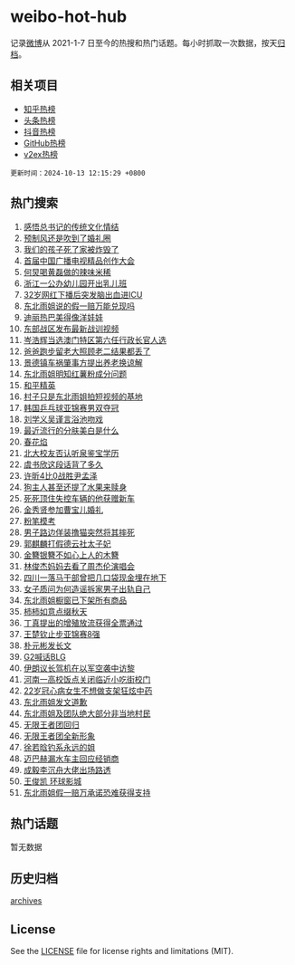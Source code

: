 # weibo-hot-hub

记录[微博](https://www.weibo.com)从 2021-1-7 日至今的热搜和热门话题。每小时抓取一次数据，按天[归档](archives)。

## 相关项目

- [知乎热榜](https://github.com/lonnyzhang423/zhihu-hot-hub)
- [头条热榜](https://github.com/lonnyzhang423/toutiao-hot-hub)
- [抖音热榜](https://github.com/lonnyzhang423/douyin-hot-hub)
- [GitHub热榜](https://github.com/lonnyzhang423/github-hot-hub)
- [v2ex热榜](https://github.com/lonnyzhang423/v2ex-hot-hub)


`更新时间：2024-10-13 12:15:29 +0800`

## 热门搜索

1. [感悟总书记的传统文化情结](https://m.weibo.cn/search?containerid=100103type%3D1%26t%3D10%26q%3D%23%E6%84%9F%E6%82%9F%E6%80%BB%E4%B9%A6%E8%AE%B0%E7%9A%84%E4%BC%A0%E7%BB%9F%E6%96%87%E5%8C%96%E6%83%85%E7%BB%93%23&stream_entry_id=51&isnewpage=1&extparam=seat%3D1%26filter_type%3Drealtimehot%26stream_entry_id%3D51%26c_type%3D51%26q%3D%2523%25E6%2584%259F%25E6%2582%259F%25E6%2580%25BB%25E4%25B9%25A6%25E8%25AE%25B0%25E7%259A%2584%25E4%25BC%25A0%25E7%25BB%259F%25E6%2596%2587%25E5%258C%2596%25E6%2583%2585%25E7%25BB%2593%2523%26dgr%3D0%26pos%3D0%26cate%3D10103%26display_time%3D1728792928%26pre_seqid%3D17287929282270259982858)
1. [预制风还是吹到了婚礼圈](https://m.weibo.cn/search?containerid=100103type%3D1%26t%3D10%26q%3D%23%E9%A2%84%E5%88%B6%E9%A3%8E%E8%BF%98%E6%98%AF%E5%90%B9%E5%88%B0%E4%BA%86%E5%A9%9A%E7%A4%BC%E5%9C%88%23&stream_entry_id=31&isnewpage=1&extparam=seat%3D1%26flag%3D1%26band_rank%3D1%26c_type%3D31%26q%3D%2523%25E9%25A2%2584%25E5%2588%25B6%25E9%25A3%258E%25E8%25BF%2598%25E6%2598%25AF%25E5%2590%25B9%25E5%2588%25B0%25E4%25BA%2586%25E5%25A9%259A%25E7%25A4%25BC%25E5%259C%2588%2523%26dgr%3D0%26cate%3D5001%26realpos%3D1%26stream_entry_id%3D31%26filter_type%3Drealtimehot%26pos%3D0%26lcate%3D5001%26display_time%3D1728792928%26pre_seqid%3D17287929282270259982858)
1. [我们的孩子死了家被炸毁了](https://m.weibo.cn/search?containerid=100103type%3D1%26t%3D10%26q%3D%23%E6%88%91%E4%BB%AC%E7%9A%84%E5%AD%A9%E5%AD%90%E6%AD%BB%E4%BA%86%E5%AE%B6%E8%A2%AB%E7%82%B8%E6%AF%81%E4%BA%86%23&stream_entry_id=31&isnewpage=1&extparam=seat%3D1%26flag%3D2%26band_rank%3D2%26c_type%3D31%26q%3D%2523%25E6%2588%2591%25E4%25BB%25AC%25E7%259A%2584%25E5%25AD%25A9%25E5%25AD%2590%25E6%25AD%25BB%25E4%25BA%2586%25E5%25AE%25B6%25E8%25A2%25AB%25E7%2582%25B8%25E6%25AF%2581%25E4%25BA%2586%2523%26dgr%3D0%26cate%3D5001%26realpos%3D2%26stream_entry_id%3D31%26filter_type%3Drealtimehot%26pos%3D1%26lcate%3D5001%26display_time%3D1728792928%26pre_seqid%3D17287929282270259982858)
1. [首届中国广播电视精品创作大会](https://m.weibo.cn/search?containerid=100103type%3D1%26t%3D10%26q%3D%23%E9%A6%96%E5%B1%8A%E4%B8%AD%E5%9B%BD%E5%B9%BF%E6%92%AD%E7%94%B5%E8%A7%86%E7%B2%BE%E5%93%81%E5%88%9B%E4%BD%9C%E5%A4%A7%E4%BC%9A%23&stream_entry_id=31&isnewpage=1&extparam=seat%3D1%26flag%3D1%26band_rank%3D3%26c_type%3D31%26q%3D%2523%25E9%25A6%2596%25E5%25B1%258A%25E4%25B8%25AD%25E5%259B%25BD%25E5%25B9%25BF%25E6%2592%25AD%25E7%2594%25B5%25E8%25A7%2586%25E7%25B2%25BE%25E5%2593%2581%25E5%2588%259B%25E4%25BD%259C%25E5%25A4%25A7%25E4%25BC%259A%2523%26dgr%3D0%26cate%3D5001%26realpos%3D3%26stream_entry_id%3D31%26filter_type%3Drealtimehot%26pos%3D2%26lcate%3D5001%26display_time%3D1728792928%26pre_seqid%3D17287929282270259982858)
1. [何炅喝黄磊做的辣味米稀](https://m.weibo.cn/search?containerid=100103type%3D1%26t%3D10%26q%3D%23%E4%BD%95%E7%82%85%E5%96%9D%E9%BB%84%E7%A3%8A%E5%81%9A%E7%9A%84%E8%BE%A3%E5%91%B3%E7%B1%B3%E7%A8%80%23&stream_entry_id=31&isnewpage=1&extparam=seat%3D1%26flag%3D2%26band_rank%3D4%26c_type%3D31%26q%3D%2523%25E4%25BD%2595%25E7%2582%2585%25E5%2596%259D%25E9%25BB%2584%25E7%25A3%258A%25E5%2581%259A%25E7%259A%2584%25E8%25BE%25A3%25E5%2591%25B3%25E7%25B1%25B3%25E7%25A8%2580%2523%26dgr%3D0%26cate%3D5001%26realpos%3D4%26stream_entry_id%3D31%26filter_type%3Drealtimehot%26pos%3D3%26lcate%3D5001%26display_time%3D1728792928%26pre_seqid%3D17287929282270259982858)
1. [浙江一公办幼儿园开出乳儿班](https://m.weibo.cn/search?containerid=100103type%3D1%26t%3D10%26q%3D%23%E6%B5%99%E6%B1%9F%E4%B8%80%E5%85%AC%E5%8A%9E%E5%B9%BC%E5%84%BF%E5%9B%AD%E5%BC%80%E5%87%BA%E4%B9%B3%E5%84%BF%E7%8F%AD%23&stream_entry_id=31&isnewpage=1&extparam=seat%3D1%26flag%3D1%26band_rank%3D5%26c_type%3D31%26q%3D%2523%25E6%25B5%2599%25E6%25B1%259F%25E4%25B8%2580%25E5%2585%25AC%25E5%258A%259E%25E5%25B9%25BC%25E5%2584%25BF%25E5%259B%25AD%25E5%25BC%2580%25E5%2587%25BA%25E4%25B9%25B3%25E5%2584%25BF%25E7%258F%25AD%2523%26dgr%3D0%26cate%3D5001%26realpos%3D5%26stream_entry_id%3D31%26filter_type%3Drealtimehot%26pos%3D4%26lcate%3D5001%26display_time%3D1728792928%26pre_seqid%3D17287929282270259982858)
1. [32岁网红下播后突发脑出血进ICU](https://m.weibo.cn/search?containerid=100103type%3D1%26t%3D10%26q%3D%2332%E5%B2%81%E7%BD%91%E7%BA%A2%E4%B8%8B%E6%92%AD%E5%90%8E%E7%AA%81%E5%8F%91%E8%84%91%E5%87%BA%E8%A1%80%E8%BF%9BICU%23&stream_entry_id=31&isnewpage=1&extparam=seat%3D1%26flag%3D0%26band_rank%3D6%26c_type%3D31%26q%3D%252332%25E5%25B2%2581%25E7%25BD%2591%25E7%25BA%25A2%25E4%25B8%258B%25E6%2592%25AD%25E5%2590%258E%25E7%25AA%2581%25E5%258F%2591%25E8%2584%2591%25E5%2587%25BA%25E8%25A1%2580%25E8%25BF%259BICU%2523%26dgr%3D0%26cate%3D5001%26realpos%3D6%26stream_entry_id%3D31%26filter_type%3Drealtimehot%26pos%3D5%26lcate%3D5001%26display_time%3D1728792928%26pre_seqid%3D17287929282270259982858)
1. [东北雨姐说的假一赔万能兑现吗](https://m.weibo.cn/search?containerid=100103type%3D1%26t%3D10%26q%3D%23%E4%B8%9C%E5%8C%97%E9%9B%A8%E5%A7%90%E8%AF%B4%E7%9A%84%E5%81%87%E4%B8%80%E8%B5%94%E4%B8%87%E8%83%BD%E5%85%91%E7%8E%B0%E5%90%97%23&stream_entry_id=31&isnewpage=1&extparam=seat%3D1%26flag%3D0%26band_rank%3D7%26c_type%3D31%26q%3D%2523%25E4%25B8%259C%25E5%258C%2597%25E9%259B%25A8%25E5%25A7%2590%25E8%25AF%25B4%25E7%259A%2584%25E5%2581%2587%25E4%25B8%2580%25E8%25B5%2594%25E4%25B8%2587%25E8%2583%25BD%25E5%2585%2591%25E7%258E%25B0%25E5%2590%2597%2523%26dgr%3D0%26cate%3D5001%26realpos%3D7%26stream_entry_id%3D31%26filter_type%3Drealtimehot%26pos%3D6%26lcate%3D5001%26display_time%3D1728792928%26pre_seqid%3D17287929282270259982858)
1. [迪丽热巴美得像洋娃娃](https://m.weibo.cn/search?containerid=100103type%3D1%26t%3D10%26q%3D%23%E8%BF%AA%E4%B8%BD%E7%83%AD%E5%B7%B4%E7%BE%8E%E5%BE%97%E5%83%8F%E6%B4%8B%E5%A8%83%E5%A8%83%23&stream_entry_id=31&isnewpage=1&extparam=seat%3D1%26flag%3D1%26band_rank%3D8%26c_type%3D31%26q%3D%2523%25E8%25BF%25AA%25E4%25B8%25BD%25E7%2583%25AD%25E5%25B7%25B4%25E7%25BE%258E%25E5%25BE%2597%25E5%2583%258F%25E6%25B4%258B%25E5%25A8%2583%25E5%25A8%2583%2523%26dgr%3D0%26cate%3D5001%26realpos%3D8%26stream_entry_id%3D31%26filter_type%3Drealtimehot%26pos%3D7%26lcate%3D5001%26display_time%3D1728792928%26pre_seqid%3D17287929282270259982858)
1. [东部战区发布最新战训视频](https://m.weibo.cn/search?containerid=100103type%3D1%26t%3D10%26q%3D%23%E4%B8%9C%E9%83%A8%E6%88%98%E5%8C%BA%E5%8F%91%E5%B8%83%E6%9C%80%E6%96%B0%E6%88%98%E8%AE%AD%E8%A7%86%E9%A2%91%23&stream_entry_id=31&isnewpage=1&extparam=seat%3D1%26flag%3D1%26band_rank%3D9%26c_type%3D31%26q%3D%2523%25E4%25B8%259C%25E9%2583%25A8%25E6%2588%2598%25E5%258C%25BA%25E5%258F%2591%25E5%25B8%2583%25E6%259C%2580%25E6%2596%25B0%25E6%2588%2598%25E8%25AE%25AD%25E8%25A7%2586%25E9%25A2%2591%2523%26dgr%3D0%26cate%3D5001%26realpos%3D9%26stream_entry_id%3D31%26filter_type%3Drealtimehot%26pos%3D8%26lcate%3D5001%26display_time%3D1728792928%26pre_seqid%3D17287929282270259982858)
1. [岑浩辉当选澳门特区第六任行政长官人选](https://m.weibo.cn/search?containerid=100103type%3D1%26t%3D10%26q%3D%23%E5%B2%91%E6%B5%A9%E8%BE%89%E5%BD%93%E9%80%89%E6%BE%B3%E9%97%A8%E7%89%B9%E5%8C%BA%E7%AC%AC%E5%85%AD%E4%BB%BB%E8%A1%8C%E6%94%BF%E9%95%BF%E5%AE%98%E4%BA%BA%E9%80%89%23&stream_entry_id=31&isnewpage=1&extparam=seat%3D1%26flag%3D1%26band_rank%3D10%26c_type%3D31%26q%3D%2523%25E5%25B2%2591%25E6%25B5%25A9%25E8%25BE%2589%25E5%25BD%2593%25E9%2580%2589%25E6%25BE%25B3%25E9%2597%25A8%25E7%2589%25B9%25E5%258C%25BA%25E7%25AC%25AC%25E5%2585%25AD%25E4%25BB%25BB%25E8%25A1%258C%25E6%2594%25BF%25E9%2595%25BF%25E5%25AE%2598%25E4%25BA%25BA%25E9%2580%2589%2523%26dgr%3D0%26cate%3D5001%26realpos%3D10%26stream_entry_id%3D31%26filter_type%3Drealtimehot%26pos%3D9%26lcate%3D5001%26display_time%3D1728792928%26pre_seqid%3D17287929282270259982858)
1. [爸爸跑步留老大照顾老二结果都丢了](https://m.weibo.cn/search?containerid=100103type%3D1%26t%3D10%26q%3D%23%E7%88%B8%E7%88%B8%E8%B7%91%E6%AD%A5%E7%95%99%E8%80%81%E5%A4%A7%E7%85%A7%E9%A1%BE%E8%80%81%E4%BA%8C%E7%BB%93%E6%9E%9C%E9%83%BD%E4%B8%A2%E4%BA%86%23&stream_entry_id=31&isnewpage=1&extparam=seat%3D1%26flag%3D1%26band_rank%3D11%26c_type%3D31%26q%3D%2523%25E7%2588%25B8%25E7%2588%25B8%25E8%25B7%2591%25E6%25AD%25A5%25E7%2595%2599%25E8%2580%2581%25E5%25A4%25A7%25E7%2585%25A7%25E9%25A1%25BE%25E8%2580%2581%25E4%25BA%258C%25E7%25BB%2593%25E6%259E%259C%25E9%2583%25BD%25E4%25B8%25A2%25E4%25BA%2586%2523%26dgr%3D0%26cate%3D5001%26realpos%3D11%26stream_entry_id%3D31%26filter_type%3Drealtimehot%26pos%3D10%26lcate%3D5001%26display_time%3D1728792928%26pre_seqid%3D17287929282270259982858)
1. [景德镇车祸肇事方提出养老换谅解](https://m.weibo.cn/search?containerid=100103type%3D1%26t%3D10%26q%3D%23%E6%99%AF%E5%BE%B7%E9%95%87%E8%BD%A6%E7%A5%B8%E8%82%87%E4%BA%8B%E6%96%B9%E6%8F%90%E5%87%BA%E5%85%BB%E8%80%81%E6%8D%A2%E8%B0%85%E8%A7%A3%23&stream_entry_id=31&isnewpage=1&extparam=seat%3D1%26flag%3D0%26band_rank%3D12%26c_type%3D31%26q%3D%2523%25E6%2599%25AF%25E5%25BE%25B7%25E9%2595%2587%25E8%25BD%25A6%25E7%25A5%25B8%25E8%2582%2587%25E4%25BA%258B%25E6%2596%25B9%25E6%258F%2590%25E5%2587%25BA%25E5%2585%25BB%25E8%2580%2581%25E6%258D%25A2%25E8%25B0%2585%25E8%25A7%25A3%2523%26dgr%3D0%26cate%3D5001%26realpos%3D12%26stream_entry_id%3D31%26filter_type%3Drealtimehot%26pos%3D11%26lcate%3D5001%26display_time%3D1728792928%26pre_seqid%3D17287929282270259982858)
1. [东北雨姐明知红薯粉成分问题](https://m.weibo.cn/search?containerid=100103type%3D1%26t%3D10%26q%3D%23%E4%B8%9C%E5%8C%97%E9%9B%A8%E5%A7%90%E6%98%8E%E7%9F%A5%E7%BA%A2%E8%96%AF%E7%B2%89%E6%88%90%E5%88%86%E9%97%AE%E9%A2%98%23&stream_entry_id=31&isnewpage=1&extparam=seat%3D1%26flag%3D0%26band_rank%3D13%26c_type%3D31%26q%3D%2523%25E4%25B8%259C%25E5%258C%2597%25E9%259B%25A8%25E5%25A7%2590%25E6%2598%258E%25E7%259F%25A5%25E7%25BA%25A2%25E8%2596%25AF%25E7%25B2%2589%25E6%2588%2590%25E5%2588%2586%25E9%2597%25AE%25E9%25A2%2598%2523%26dgr%3D0%26cate%3D5001%26realpos%3D13%26stream_entry_id%3D31%26filter_type%3Drealtimehot%26pos%3D12%26lcate%3D5001%26display_time%3D1728792928%26pre_seqid%3D17287929282270259982858)
1. [和平精英](https://m.weibo.cn/search?containerid=100103type%3D1%26t%3D10%26q%3D%E5%92%8C%E5%B9%B3%E7%B2%BE%E8%8B%B1&stream_entry_id=31&isnewpage=1&extparam=seat%3D1%26flag%3D1%26band_rank%3D14%26c_type%3D31%26q%3D%25E5%2592%258C%25E5%25B9%25B3%25E7%25B2%25BE%25E8%258B%25B1%26dgr%3D0%26cate%3D5001%26realpos%3D14%26stream_entry_id%3D31%26filter_type%3Drealtimehot%26pos%3D13%26lcate%3D5001%26display_time%3D1728792928%26pre_seqid%3D17287929282270259982858)
1. [村子只是东北雨姐拍短视频的基地](https://m.weibo.cn/search?containerid=100103type%3D1%26t%3D10%26q%3D%23%E6%9D%91%E5%AD%90%E5%8F%AA%E6%98%AF%E4%B8%9C%E5%8C%97%E9%9B%A8%E5%A7%90%E6%8B%8D%E7%9F%AD%E8%A7%86%E9%A2%91%E7%9A%84%E5%9F%BA%E5%9C%B0%23&stream_entry_id=31&isnewpage=1&extparam=seat%3D1%26flag%3D0%26band_rank%3D15%26c_type%3D31%26q%3D%2523%25E6%259D%2591%25E5%25AD%2590%25E5%258F%25AA%25E6%2598%25AF%25E4%25B8%259C%25E5%258C%2597%25E9%259B%25A8%25E5%25A7%2590%25E6%258B%258D%25E7%259F%25AD%25E8%25A7%2586%25E9%25A2%2591%25E7%259A%2584%25E5%259F%25BA%25E5%259C%25B0%2523%26dgr%3D0%26cate%3D5001%26realpos%3D15%26stream_entry_id%3D31%26filter_type%3Drealtimehot%26pos%3D14%26lcate%3D5001%26display_time%3D1728792928%26pre_seqid%3D17287929282270259982858)
1. [韩国乒乓球亚锦赛男双夺冠](https://m.weibo.cn/search?containerid=100103type%3D1%26t%3D10%26q%3D%23%E9%9F%A9%E5%9B%BD%E4%B9%92%E4%B9%93%E7%90%83%E4%BA%9A%E9%94%A6%E8%B5%9B%E7%94%B7%E5%8F%8C%E5%A4%BA%E5%86%A0%23&stream_entry_id=31&isnewpage=1&extparam=seat%3D1%26flag%3D1%26band_rank%3D16%26c_type%3D31%26q%3D%2523%25E9%259F%25A9%25E5%259B%25BD%25E4%25B9%2592%25E4%25B9%2593%25E7%2590%2583%25E4%25BA%259A%25E9%2594%25A6%25E8%25B5%259B%25E7%2594%25B7%25E5%258F%258C%25E5%25A4%25BA%25E5%2586%25A0%2523%26dgr%3D0%26cate%3D5001%26realpos%3D16%26stream_entry_id%3D31%26filter_type%3Drealtimehot%26pos%3D15%26lcate%3D5001%26display_time%3D1728792928%26pre_seqid%3D17287929282270259982858)
1. [刘学义吴谨言浴池吻戏](https://m.weibo.cn/search?containerid=100103type%3D1%26t%3D10%26q%3D%23%E5%88%98%E5%AD%A6%E4%B9%89%E5%90%B4%E8%B0%A8%E8%A8%80%E6%B5%B4%E6%B1%A0%E5%90%BB%E6%88%8F%23&stream_entry_id=31&isnewpage=1&extparam=seat%3D1%26flag%3D0%26band_rank%3D17%26c_type%3D31%26q%3D%2523%25E5%2588%2598%25E5%25AD%25A6%25E4%25B9%2589%25E5%2590%25B4%25E8%25B0%25A8%25E8%25A8%2580%25E6%25B5%25B4%25E6%25B1%25A0%25E5%2590%25BB%25E6%2588%258F%2523%26dgr%3D0%26cate%3D5001%26realpos%3D17%26stream_entry_id%3D31%26filter_type%3Drealtimehot%26pos%3D16%26lcate%3D5001%26display_time%3D1728792928%26pre_seqid%3D17287929282270259982858)
1. [最近流行的分肤美白是什么](https://m.weibo.cn/search?containerid=100103type%3D1%26t%3D10%26q%3D%23%E6%9C%80%E8%BF%91%E6%B5%81%E8%A1%8C%E7%9A%84%E5%88%86%E8%82%A4%E7%BE%8E%E7%99%BD%E6%98%AF%E4%BB%80%E4%B9%88%23&stream_entry_id=31&isnewpage=1&extparam=seat%3D1%26flag%3D0%26band_rank%3D18%26c_type%3D31%26q%3D%2523%25E6%259C%2580%25E8%25BF%2591%25E6%25B5%2581%25E8%25A1%258C%25E7%259A%2584%25E5%2588%2586%25E8%2582%25A4%25E7%25BE%258E%25E7%2599%25BD%25E6%2598%25AF%25E4%25BB%2580%25E4%25B9%2588%2523%26dgr%3D0%26cate%3D5001%26adid%3D256925%26realpos%3D18%26stream_entry_id%3D31%26filter_type%3Drealtimehot%26pos%3D17%26lcate%3D5001%26display_time%3D1728792928%26pre_seqid%3D17287929282270259982858)
1. [春花焰](https://m.weibo.cn/search?containerid=100103type%3D1%26t%3D10%26q%3D%E6%98%A5%E8%8A%B1%E7%84%B0&stream_entry_id=31&isnewpage=1&extparam=seat%3D1%26flag%3D1%26band_rank%3D19%26c_type%3D31%26q%3D%25E6%2598%25A5%25E8%258A%25B1%25E7%2584%25B0%26dgr%3D0%26cate%3D5001%26realpos%3D19%26stream_entry_id%3D31%26filter_type%3Drealtimehot%26pos%3D18%26lcate%3D5001%26display_time%3D1728792928%26pre_seqid%3D17287929282270259982858)
1. [北大校友否认听泉鉴宝学历](https://m.weibo.cn/search?containerid=100103type%3D1%26t%3D10%26q%3D%23%E5%8C%97%E5%A4%A7%E6%A0%A1%E5%8F%8B%E5%90%A6%E8%AE%A4%E5%90%AC%E6%B3%89%E9%89%B4%E5%AE%9D%E5%AD%A6%E5%8E%86%23&stream_entry_id=31&isnewpage=1&extparam=seat%3D1%26flag%3D2%26band_rank%3D20%26c_type%3D31%26q%3D%2523%25E5%258C%2597%25E5%25A4%25A7%25E6%25A0%25A1%25E5%258F%258B%25E5%2590%25A6%25E8%25AE%25A4%25E5%2590%25AC%25E6%25B3%2589%25E9%2589%25B4%25E5%25AE%259D%25E5%25AD%25A6%25E5%258E%2586%2523%26dgr%3D0%26cate%3D5001%26realpos%3D20%26stream_entry_id%3D31%26filter_type%3Drealtimehot%26pos%3D19%26lcate%3D5001%26display_time%3D1728792928%26pre_seqid%3D17287929282270259982858)
1. [虞书欣这段话背了多久](https://m.weibo.cn/search?containerid=100103type%3D1%26t%3D10%26q%3D%E8%99%9E%E4%B9%A6%E6%AC%A3%E8%BF%99%E6%AE%B5%E8%AF%9D%E8%83%8C%E4%BA%86%E5%A4%9A%E4%B9%85&stream_entry_id=31&isnewpage=1&extparam=seat%3D1%26flag%3D2%26band_rank%3D21%26c_type%3D31%26q%3D%25E8%2599%259E%25E4%25B9%25A6%25E6%25AC%25A3%25E8%25BF%2599%25E6%25AE%25B5%25E8%25AF%259D%25E8%2583%258C%25E4%25BA%2586%25E5%25A4%259A%25E4%25B9%2585%26dgr%3D0%26cate%3D5001%26realpos%3D21%26stream_entry_id%3D31%26filter_type%3Drealtimehot%26pos%3D20%26lcate%3D5001%26display_time%3D1728792928%26pre_seqid%3D17287929282270259982858)
1. [许昕4比0战胜尹孟泽](https://m.weibo.cn/search?containerid=100103type%3D1%26t%3D10%26q%3D%23%E8%AE%B8%E6%98%954%E6%AF%940%E6%88%98%E8%83%9C%E5%B0%B9%E5%AD%9F%E6%B3%BD%23&stream_entry_id=31&isnewpage=1&extparam=seat%3D1%26flag%3D1%26band_rank%3D22%26c_type%3D31%26q%3D%2523%25E8%25AE%25B8%25E6%2598%25954%25E6%25AF%25940%25E6%2588%2598%25E8%2583%259C%25E5%25B0%25B9%25E5%25AD%259F%25E6%25B3%25BD%2523%26dgr%3D0%26cate%3D5001%26realpos%3D22%26stream_entry_id%3D31%26filter_type%3Drealtimehot%26pos%3D21%26lcate%3D5001%26display_time%3D1728792928%26pre_seqid%3D17287929282270259982858)
1. [狗主人甚至还提了水果来赎身](https://m.weibo.cn/search?containerid=100103type%3D1%26t%3D10%26q%3D%E7%8B%97%E4%B8%BB%E4%BA%BA%E7%94%9A%E8%87%B3%E8%BF%98%E6%8F%90%E4%BA%86%E6%B0%B4%E6%9E%9C%E6%9D%A5%E8%B5%8E%E8%BA%AB&stream_entry_id=31&isnewpage=1&extparam=seat%3D1%26flag%3D1%26band_rank%3D23%26c_type%3D31%26q%3D%25E7%258B%2597%25E4%25B8%25BB%25E4%25BA%25BA%25E7%2594%259A%25E8%2587%25B3%25E8%25BF%2598%25E6%258F%2590%25E4%25BA%2586%25E6%25B0%25B4%25E6%259E%259C%25E6%259D%25A5%25E8%25B5%258E%25E8%25BA%25AB%26dgr%3D0%26cate%3D5001%26realpos%3D23%26stream_entry_id%3D31%26filter_type%3Drealtimehot%26pos%3D22%26lcate%3D5001%26display_time%3D1728792928%26pre_seqid%3D17287929282270259982858)
1. [死死顶住失控车辆的他获赠新车](https://m.weibo.cn/search?containerid=100103type%3D1%26t%3D10%26q%3D%23%E6%AD%BB%E6%AD%BB%E9%A1%B6%E4%BD%8F%E5%A4%B1%E6%8E%A7%E8%BD%A6%E8%BE%86%E7%9A%84%E4%BB%96%E8%8E%B7%E8%B5%A0%E6%96%B0%E8%BD%A6%23&stream_entry_id=31&isnewpage=1&extparam=seat%3D1%26flag%3D32768%26band_rank%3D24%26c_type%3D31%26q%3D%2523%25E6%25AD%25BB%25E6%25AD%25BB%25E9%25A1%25B6%25E4%25BD%258F%25E5%25A4%25B1%25E6%258E%25A7%25E8%25BD%25A6%25E8%25BE%2586%25E7%259A%2584%25E4%25BB%2596%25E8%258E%25B7%25E8%25B5%25A0%25E6%2596%25B0%25E8%25BD%25A6%2523%26dgr%3D0%26cate%3D5001%26realpos%3D24%26stream_entry_id%3D31%26filter_type%3Drealtimehot%26pos%3D23%26lcate%3D5001%26display_time%3D1728792928%26pre_seqid%3D17287929282270259982858)
1. [金秀贤参加曹宝儿婚礼](https://m.weibo.cn/search?containerid=100103type%3D1%26t%3D10%26q%3D%23%E9%87%91%E7%A7%80%E8%B4%A4%E5%8F%82%E5%8A%A0%E6%9B%B9%E5%AE%9D%E5%84%BF%E5%A9%9A%E7%A4%BC%23&stream_entry_id=31&isnewpage=1&extparam=seat%3D1%26flag%3D1%26band_rank%3D25%26c_type%3D31%26q%3D%2523%25E9%2587%2591%25E7%25A7%2580%25E8%25B4%25A4%25E5%258F%2582%25E5%258A%25A0%25E6%259B%25B9%25E5%25AE%259D%25E5%2584%25BF%25E5%25A9%259A%25E7%25A4%25BC%2523%26dgr%3D0%26cate%3D5001%26realpos%3D25%26stream_entry_id%3D31%26filter_type%3Drealtimehot%26pos%3D24%26lcate%3D5001%26display_time%3D1728792928%26pre_seqid%3D17287929282270259982858)
1. [粉笔模考](https://m.weibo.cn/search?containerid=100103type%3D1%26t%3D10%26q%3D%E7%B2%89%E7%AC%94%E6%A8%A1%E8%80%83&stream_entry_id=31&isnewpage=1&extparam=seat%3D1%26flag%3D1%26band_rank%3D26%26c_type%3D31%26q%3D%25E7%25B2%2589%25E7%25AC%2594%25E6%25A8%25A1%25E8%2580%2583%26dgr%3D0%26cate%3D5001%26realpos%3D26%26stream_entry_id%3D31%26filter_type%3Drealtimehot%26pos%3D25%26lcate%3D5001%26display_time%3D1728792928%26pre_seqid%3D17287929282270259982858)
1. [男子路边佯装撸猫突然将其摔死](https://m.weibo.cn/search?containerid=100103type%3D1%26t%3D10%26q%3D%23%E7%94%B7%E5%AD%90%E8%B7%AF%E8%BE%B9%E4%BD%AF%E8%A3%85%E6%92%B8%E7%8C%AB%E7%AA%81%E7%84%B6%E5%B0%86%E5%85%B6%E6%91%94%E6%AD%BB%23&stream_entry_id=31&isnewpage=1&extparam=seat%3D1%26flag%3D1%26band_rank%3D27%26c_type%3D31%26q%3D%2523%25E7%2594%25B7%25E5%25AD%2590%25E8%25B7%25AF%25E8%25BE%25B9%25E4%25BD%25AF%25E8%25A3%2585%25E6%2592%25B8%25E7%258C%25AB%25E7%25AA%2581%25E7%2584%25B6%25E5%25B0%2586%25E5%2585%25B6%25E6%2591%2594%25E6%25AD%25BB%2523%26dgr%3D0%26cate%3D5001%26realpos%3D27%26stream_entry_id%3D31%26filter_type%3Drealtimehot%26pos%3D26%26lcate%3D5001%26display_time%3D1728792928%26pre_seqid%3D17287929282270259982858)
1. [郭麒麟打假德云社太子妃](https://m.weibo.cn/search?containerid=100103type%3D1%26t%3D10%26q%3D%23%E9%83%AD%E9%BA%92%E9%BA%9F%E6%89%93%E5%81%87%E5%BE%B7%E4%BA%91%E7%A4%BE%E5%A4%AA%E5%AD%90%E5%A6%83%23&stream_entry_id=31&isnewpage=1&extparam=seat%3D1%26flag%3D0%26band_rank%3D28%26c_type%3D31%26q%3D%2523%25E9%2583%25AD%25E9%25BA%2592%25E9%25BA%259F%25E6%2589%2593%25E5%2581%2587%25E5%25BE%25B7%25E4%25BA%2591%25E7%25A4%25BE%25E5%25A4%25AA%25E5%25AD%2590%25E5%25A6%2583%2523%26dgr%3D0%26cate%3D5001%26realpos%3D28%26stream_entry_id%3D31%26filter_type%3Drealtimehot%26pos%3D27%26lcate%3D5001%26display_time%3D1728792928%26pre_seqid%3D17287929282270259982858)
1. [金簪银簪不如心上人的木簪](https://m.weibo.cn/search?containerid=100103type%3D1%26t%3D10%26q%3D%E9%87%91%E7%B0%AA%E9%93%B6%E7%B0%AA%E4%B8%8D%E5%A6%82%E5%BF%83%E4%B8%8A%E4%BA%BA%E7%9A%84%E6%9C%A8%E7%B0%AA&stream_entry_id=31&isnewpage=1&extparam=seat%3D1%26flag%3D1%26band_rank%3D29%26c_type%3D31%26q%3D%25E9%2587%2591%25E7%25B0%25AA%25E9%2593%25B6%25E7%25B0%25AA%25E4%25B8%258D%25E5%25A6%2582%25E5%25BF%2583%25E4%25B8%258A%25E4%25BA%25BA%25E7%259A%2584%25E6%259C%25A8%25E7%25B0%25AA%26dgr%3D0%26cate%3D5001%26realpos%3D29%26stream_entry_id%3D31%26filter_type%3Drealtimehot%26pos%3D28%26lcate%3D5001%26display_time%3D1728792928%26pre_seqid%3D17287929282270259982858)
1. [林俊杰妈妈去看了周杰伦演唱会](https://m.weibo.cn/search?containerid=100103type%3D1%26t%3D10%26q%3D%23%E6%9E%97%E4%BF%8A%E6%9D%B0%E5%A6%88%E5%A6%88%E5%8E%BB%E7%9C%8B%E4%BA%86%E5%91%A8%E6%9D%B0%E4%BC%A6%E6%BC%94%E5%94%B1%E4%BC%9A%23&stream_entry_id=31&isnewpage=1&extparam=seat%3D1%26flag%3D0%26band_rank%3D30%26c_type%3D31%26q%3D%2523%25E6%259E%2597%25E4%25BF%258A%25E6%259D%25B0%25E5%25A6%2588%25E5%25A6%2588%25E5%258E%25BB%25E7%259C%258B%25E4%25BA%2586%25E5%2591%25A8%25E6%259D%25B0%25E4%25BC%25A6%25E6%25BC%2594%25E5%2594%25B1%25E4%25BC%259A%2523%26dgr%3D0%26cate%3D5001%26realpos%3D30%26stream_entry_id%3D31%26filter_type%3Drealtimehot%26pos%3D29%26lcate%3D5001%26display_time%3D1728792928%26pre_seqid%3D17287929282270259982858)
1. [四川一落马干部曾把几口袋现金埋在地下](https://m.weibo.cn/search?containerid=100103type%3D1%26t%3D10%26q%3D%23%E5%9B%9B%E5%B7%9D%E4%B8%80%E8%90%BD%E9%A9%AC%E5%B9%B2%E9%83%A8%E6%9B%BE%E6%8A%8A%E5%87%A0%E5%8F%A3%E8%A2%8B%E7%8E%B0%E9%87%91%E5%9F%8B%E5%9C%A8%E5%9C%B0%E4%B8%8B%23&stream_entry_id=31&isnewpage=1&extparam=seat%3D1%26flag%3D1%26band_rank%3D31%26c_type%3D31%26q%3D%2523%25E5%259B%259B%25E5%25B7%259D%25E4%25B8%2580%25E8%2590%25BD%25E9%25A9%25AC%25E5%25B9%25B2%25E9%2583%25A8%25E6%259B%25BE%25E6%258A%258A%25E5%2587%25A0%25E5%258F%25A3%25E8%25A2%258B%25E7%258E%25B0%25E9%2587%2591%25E5%259F%258B%25E5%259C%25A8%25E5%259C%25B0%25E4%25B8%258B%2523%26dgr%3D0%26cate%3D5001%26realpos%3D31%26stream_entry_id%3D31%26filter_type%3Drealtimehot%26pos%3D30%26lcate%3D5001%26display_time%3D1728792928%26pre_seqid%3D17287929282270259982858)
1. [女子质问为何造谣拆家男子出轨自己](https://m.weibo.cn/search?containerid=100103type%3D1%26t%3D10%26q%3D%23%E5%A5%B3%E5%AD%90%E8%B4%A8%E9%97%AE%E4%B8%BA%E4%BD%95%E9%80%A0%E8%B0%A3%E6%8B%86%E5%AE%B6%E7%94%B7%E5%AD%90%E5%87%BA%E8%BD%A8%E8%87%AA%E5%B7%B1%23&stream_entry_id=31&isnewpage=1&extparam=seat%3D1%26flag%3D0%26band_rank%3D32%26c_type%3D31%26q%3D%2523%25E5%25A5%25B3%25E5%25AD%2590%25E8%25B4%25A8%25E9%2597%25AE%25E4%25B8%25BA%25E4%25BD%2595%25E9%2580%25A0%25E8%25B0%25A3%25E6%258B%2586%25E5%25AE%25B6%25E7%2594%25B7%25E5%25AD%2590%25E5%2587%25BA%25E8%25BD%25A8%25E8%2587%25AA%25E5%25B7%25B1%2523%26dgr%3D0%26cate%3D5001%26realpos%3D32%26stream_entry_id%3D31%26filter_type%3Drealtimehot%26pos%3D31%26lcate%3D5001%26display_time%3D1728792928%26pre_seqid%3D17287929282270259982858)
1. [东北雨姐橱窗已下架所有商品](https://m.weibo.cn/search?containerid=100103type%3D1%26t%3D10%26q%3D%23%E4%B8%9C%E5%8C%97%E9%9B%A8%E5%A7%90%E6%A9%B1%E7%AA%97%E5%B7%B2%E4%B8%8B%E6%9E%B6%E6%89%80%E6%9C%89%E5%95%86%E5%93%81%23&stream_entry_id=31&isnewpage=1&extparam=seat%3D1%26flag%3D1%26band_rank%3D33%26c_type%3D31%26q%3D%2523%25E4%25B8%259C%25E5%258C%2597%25E9%259B%25A8%25E5%25A7%2590%25E6%25A9%25B1%25E7%25AA%2597%25E5%25B7%25B2%25E4%25B8%258B%25E6%259E%25B6%25E6%2589%2580%25E6%259C%2589%25E5%2595%2586%25E5%2593%2581%2523%26dgr%3D0%26cate%3D5001%26realpos%3D33%26stream_entry_id%3D31%26filter_type%3Drealtimehot%26pos%3D32%26lcate%3D5001%26display_time%3D1728792928%26pre_seqid%3D17287929282270259982858)
1. [柿柿如意点缀秋天](https://m.weibo.cn/search?containerid=100103type%3D1%26t%3D10%26q%3D%23%E6%9F%BF%E6%9F%BF%E5%A6%82%E6%84%8F%E7%82%B9%E7%BC%80%E7%A7%8B%E5%A4%A9%23&stream_entry_id=31&isnewpage=1&extparam=seat%3D1%26flag%3D1%26band_rank%3D34%26c_type%3D31%26q%3D%2523%25E6%259F%25BF%25E6%259F%25BF%25E5%25A6%2582%25E6%2584%258F%25E7%2582%25B9%25E7%25BC%2580%25E7%25A7%258B%25E5%25A4%25A9%2523%26dgr%3D0%26cate%3D5001%26realpos%3D34%26stream_entry_id%3D31%26filter_type%3Drealtimehot%26pos%3D33%26lcate%3D5001%26display_time%3D1728792928%26pre_seqid%3D17287929282270259982858)
1. [丁真提出的增殖放流获得全票通过](https://m.weibo.cn/search?containerid=100103type%3D1%26t%3D10%26q%3D%E4%B8%81%E7%9C%9F%E6%8F%90%E5%87%BA%E7%9A%84%E5%A2%9E%E6%AE%96%E6%94%BE%E6%B5%81%E8%8E%B7%E5%BE%97%E5%85%A8%E7%A5%A8%E9%80%9A%E8%BF%87&stream_entry_id=31&isnewpage=1&extparam=seat%3D1%26flag%3D1%26band_rank%3D35%26c_type%3D31%26q%3D%25E4%25B8%2581%25E7%259C%259F%25E6%258F%2590%25E5%2587%25BA%25E7%259A%2584%25E5%25A2%259E%25E6%25AE%2596%25E6%2594%25BE%25E6%25B5%2581%25E8%258E%25B7%25E5%25BE%2597%25E5%2585%25A8%25E7%25A5%25A8%25E9%2580%259A%25E8%25BF%2587%26dgr%3D0%26cate%3D5001%26realpos%3D35%26stream_entry_id%3D31%26filter_type%3Drealtimehot%26pos%3D34%26lcate%3D5001%26display_time%3D1728792928%26pre_seqid%3D17287929282270259982858)
1. [王楚钦止步亚锦赛8强](https://m.weibo.cn/search?containerid=100103type%3D1%26t%3D10%26q%3D%23%E7%8E%8B%E6%A5%9A%E9%92%A6%E6%AD%A2%E6%AD%A5%E4%BA%9A%E9%94%A6%E8%B5%9B8%E5%BC%BA%23&stream_entry_id=31&isnewpage=1&extparam=seat%3D1%26flag%3D0%26band_rank%3D36%26c_type%3D31%26q%3D%2523%25E7%258E%258B%25E6%25A5%259A%25E9%2592%25A6%25E6%25AD%25A2%25E6%25AD%25A5%25E4%25BA%259A%25E9%2594%25A6%25E8%25B5%259B8%25E5%25BC%25BA%2523%26dgr%3D0%26cate%3D5001%26realpos%3D36%26stream_entry_id%3D31%26filter_type%3Drealtimehot%26pos%3D35%26lcate%3D5001%26display_time%3D1728792928%26pre_seqid%3D17287929282270259982858)
1. [朴元彬发长文](https://m.weibo.cn/search?containerid=100103type%3D1%26t%3D10%26q%3D%23%E6%9C%B4%E5%85%83%E5%BD%AC%E5%8F%91%E9%95%BF%E6%96%87%23&stream_entry_id=31&isnewpage=1&extparam=seat%3D1%26flag%3D0%26band_rank%3D37%26c_type%3D31%26q%3D%2523%25E6%259C%25B4%25E5%2585%2583%25E5%25BD%25AC%25E5%258F%2591%25E9%2595%25BF%25E6%2596%2587%2523%26dgr%3D0%26cate%3D5001%26realpos%3D37%26stream_entry_id%3D31%26filter_type%3Drealtimehot%26pos%3D36%26lcate%3D5001%26display_time%3D1728792928%26pre_seqid%3D17287929282270259982858)
1. [G2喊话BLG](https://m.weibo.cn/search?containerid=100103type%3D1%26t%3D10%26q%3D%23G2%E5%96%8A%E8%AF%9DBLG%23&stream_entry_id=31&isnewpage=1&extparam=seat%3D1%26flag%3D0%26band_rank%3D38%26c_type%3D31%26q%3D%2523G2%25E5%2596%258A%25E8%25AF%259DBLG%2523%26dgr%3D0%26cate%3D5001%26realpos%3D38%26stream_entry_id%3D31%26filter_type%3Drealtimehot%26pos%3D37%26lcate%3D5001%26display_time%3D1728792928%26pre_seqid%3D17287929282270259982858)
1. [伊朗议长驾机在以军空袭中访黎](https://m.weibo.cn/search?containerid=100103type%3D1%26t%3D10%26q%3D%23%E4%BC%8A%E6%9C%97%E8%AE%AE%E9%95%BF%E9%A9%BE%E6%9C%BA%E5%9C%A8%E4%BB%A5%E5%86%9B%E7%A9%BA%E8%A2%AD%E4%B8%AD%E8%AE%BF%E9%BB%8E%23&stream_entry_id=31&isnewpage=1&extparam=seat%3D1%26flag%3D0%26band_rank%3D39%26c_type%3D31%26q%3D%2523%25E4%25BC%258A%25E6%259C%2597%25E8%25AE%25AE%25E9%2595%25BF%25E9%25A9%25BE%25E6%259C%25BA%25E5%259C%25A8%25E4%25BB%25A5%25E5%2586%259B%25E7%25A9%25BA%25E8%25A2%25AD%25E4%25B8%25AD%25E8%25AE%25BF%25E9%25BB%258E%2523%26dgr%3D0%26cate%3D5001%26realpos%3D39%26stream_entry_id%3D31%26filter_type%3Drealtimehot%26pos%3D38%26lcate%3D5001%26display_time%3D1728792928%26pre_seqid%3D17287929282270259982858)
1. [河南一高校饭点关闭临近小吃街校门](https://m.weibo.cn/search?containerid=100103type%3D1%26t%3D10%26q%3D%23%E6%B2%B3%E5%8D%97%E4%B8%80%E9%AB%98%E6%A0%A1%E9%A5%AD%E7%82%B9%E5%85%B3%E9%97%AD%E4%B8%B4%E8%BF%91%E5%B0%8F%E5%90%83%E8%A1%97%E6%A0%A1%E9%97%A8%23&stream_entry_id=31&isnewpage=1&extparam=seat%3D1%26flag%3D1%26band_rank%3D40%26c_type%3D31%26q%3D%2523%25E6%25B2%25B3%25E5%258D%2597%25E4%25B8%2580%25E9%25AB%2598%25E6%25A0%25A1%25E9%25A5%25AD%25E7%2582%25B9%25E5%2585%25B3%25E9%2597%25AD%25E4%25B8%25B4%25E8%25BF%2591%25E5%25B0%258F%25E5%2590%2583%25E8%25A1%2597%25E6%25A0%25A1%25E9%2597%25A8%2523%26dgr%3D0%26cate%3D5001%26realpos%3D40%26stream_entry_id%3D31%26filter_type%3Drealtimehot%26pos%3D39%26lcate%3D5001%26display_time%3D1728792928%26pre_seqid%3D17287929282270259982858)
1. [22岁冠心病女生不想做支架狂炫中药](https://m.weibo.cn/search?containerid=100103type%3D1%26t%3D10%26q%3D%2322%E5%B2%81%E5%86%A0%E5%BF%83%E7%97%85%E5%A5%B3%E7%94%9F%E4%B8%8D%E6%83%B3%E5%81%9A%E6%94%AF%E6%9E%B6%E7%8B%82%E7%82%AB%E4%B8%AD%E8%8D%AF%23&stream_entry_id=31&isnewpage=1&extparam=seat%3D1%26flag%3D0%26band_rank%3D41%26c_type%3D31%26q%3D%252322%25E5%25B2%2581%25E5%2586%25A0%25E5%25BF%2583%25E7%2597%2585%25E5%25A5%25B3%25E7%2594%259F%25E4%25B8%258D%25E6%2583%25B3%25E5%2581%259A%25E6%2594%25AF%25E6%259E%25B6%25E7%258B%2582%25E7%2582%25AB%25E4%25B8%25AD%25E8%258D%25AF%2523%26dgr%3D0%26cate%3D5001%26realpos%3D41%26stream_entry_id%3D31%26filter_type%3Drealtimehot%26pos%3D40%26lcate%3D5001%26display_time%3D1728792928%26pre_seqid%3D17287929282270259982858)
1. [东北雨姐发文道歉](https://m.weibo.cn/search?containerid=100103type%3D1%26t%3D10%26q%3D%23%E4%B8%9C%E5%8C%97%E9%9B%A8%E5%A7%90%E5%8F%91%E6%96%87%E9%81%93%E6%AD%89%23&stream_entry_id=31&isnewpage=1&extparam=seat%3D1%26flag%3D0%26band_rank%3D42%26c_type%3D31%26q%3D%2523%25E4%25B8%259C%25E5%258C%2597%25E9%259B%25A8%25E5%25A7%2590%25E5%258F%2591%25E6%2596%2587%25E9%2581%2593%25E6%25AD%2589%2523%26dgr%3D0%26cate%3D5001%26realpos%3D42%26stream_entry_id%3D31%26filter_type%3Drealtimehot%26pos%3D41%26lcate%3D5001%26display_time%3D1728792928%26pre_seqid%3D17287929282270259982858)
1. [东北雨姐及团队绝大部分非当地村民](https://m.weibo.cn/search?containerid=100103type%3D1%26t%3D10%26q%3D%23%E4%B8%9C%E5%8C%97%E9%9B%A8%E5%A7%90%E5%8F%8A%E5%9B%A2%E9%98%9F%E7%BB%9D%E5%A4%A7%E9%83%A8%E5%88%86%E9%9D%9E%E5%BD%93%E5%9C%B0%E6%9D%91%E6%B0%91%23&stream_entry_id=31&isnewpage=1&extparam=seat%3D1%26flag%3D0%26band_rank%3D43%26c_type%3D31%26q%3D%2523%25E4%25B8%259C%25E5%258C%2597%25E9%259B%25A8%25E5%25A7%2590%25E5%258F%258A%25E5%259B%25A2%25E9%2598%259F%25E7%25BB%259D%25E5%25A4%25A7%25E9%2583%25A8%25E5%2588%2586%25E9%259D%259E%25E5%25BD%2593%25E5%259C%25B0%25E6%259D%2591%25E6%25B0%2591%2523%26dgr%3D0%26cate%3D5001%26realpos%3D43%26stream_entry_id%3D31%26filter_type%3Drealtimehot%26pos%3D42%26lcate%3D5001%26display_time%3D1728792928%26pre_seqid%3D17287929282270259982858)
1. [无限王者团回归](https://m.weibo.cn/search?containerid=100103type%3D1%26t%3D10%26q%3D%23%E6%97%A0%E9%99%90%E7%8E%8B%E8%80%85%E5%9B%A2%E5%9B%9E%E5%BD%92%23&stream_entry_id=31&isnewpage=1&extparam=seat%3D1%26flag%3D1%26band_rank%3D44%26c_type%3D31%26q%3D%2523%25E6%2597%25A0%25E9%2599%2590%25E7%258E%258B%25E8%2580%2585%25E5%259B%25A2%25E5%259B%259E%25E5%25BD%2592%2523%26dgr%3D0%26cate%3D5001%26realpos%3D44%26stream_entry_id%3D31%26filter_type%3Drealtimehot%26pos%3D43%26lcate%3D5001%26display_time%3D1728792928%26pre_seqid%3D17287929282270259982858)
1. [无限王者团全新形象](https://m.weibo.cn/search?containerid=100103type%3D1%26t%3D10%26q%3D%23%E6%97%A0%E9%99%90%E7%8E%8B%E8%80%85%E5%9B%A2%E5%85%A8%E6%96%B0%E5%BD%A2%E8%B1%A1%23&stream_entry_id=31&isnewpage=1&extparam=seat%3D1%26flag%3D1%26band_rank%3D45%26c_type%3D31%26q%3D%2523%25E6%2597%25A0%25E9%2599%2590%25E7%258E%258B%25E8%2580%2585%25E5%259B%25A2%25E5%2585%25A8%25E6%2596%25B0%25E5%25BD%25A2%25E8%25B1%25A1%2523%26dgr%3D0%26cate%3D5001%26realpos%3D45%26stream_entry_id%3D31%26filter_type%3Drealtimehot%26pos%3D44%26lcate%3D5001%26display_time%3D1728792928%26pre_seqid%3D17287929282270259982858)
1. [徐若晗钓系永远的姐](https://m.weibo.cn/search?containerid=100103type%3D1%26t%3D10%26q%3D%E5%BE%90%E8%8B%A5%E6%99%97%E9%92%93%E7%B3%BB%E6%B0%B8%E8%BF%9C%E7%9A%84%E5%A7%90&stream_entry_id=31&isnewpage=1&extparam=seat%3D1%26flag%3D1%26band_rank%3D46%26c_type%3D31%26q%3D%25E5%25BE%2590%25E8%258B%25A5%25E6%2599%2597%25E9%2592%2593%25E7%25B3%25BB%25E6%25B0%25B8%25E8%25BF%259C%25E7%259A%2584%25E5%25A7%2590%26dgr%3D0%26cate%3D5001%26realpos%3D46%26stream_entry_id%3D31%26filter_type%3Drealtimehot%26pos%3D45%26lcate%3D5001%26display_time%3D1728792928%26pre_seqid%3D17287929282270259982858)
1. [迈巴赫漏水车主回应经销商](https://m.weibo.cn/search?containerid=100103type%3D1%26t%3D10%26q%3D%23%E8%BF%88%E5%B7%B4%E8%B5%AB%E6%BC%8F%E6%B0%B4%E8%BD%A6%E4%B8%BB%E5%9B%9E%E5%BA%94%E7%BB%8F%E9%94%80%E5%95%86%23&stream_entry_id=31&isnewpage=1&extparam=seat%3D1%26flag%3D1%26band_rank%3D47%26c_type%3D31%26q%3D%2523%25E8%25BF%2588%25E5%25B7%25B4%25E8%25B5%25AB%25E6%25BC%258F%25E6%25B0%25B4%25E8%25BD%25A6%25E4%25B8%25BB%25E5%259B%259E%25E5%25BA%2594%25E7%25BB%258F%25E9%2594%2580%25E5%2595%2586%2523%26dgr%3D0%26cate%3D5001%26realpos%3D47%26stream_entry_id%3D31%26filter_type%3Drealtimehot%26pos%3D46%26lcate%3D5001%26display_time%3D1728792928%26pre_seqid%3D17287929282270259982858)
1. [成毅李沉舟大佬出场路透](https://m.weibo.cn/search?containerid=100103type%3D1%26t%3D10%26q%3D%23%E6%88%90%E6%AF%85%E6%9D%8E%E6%B2%89%E8%88%9F%E5%A4%A7%E4%BD%AC%E5%87%BA%E5%9C%BA%E8%B7%AF%E9%80%8F%23&stream_entry_id=31&isnewpage=1&extparam=seat%3D1%26flag%3D1%26band_rank%3D48%26c_type%3D31%26q%3D%2523%25E6%2588%2590%25E6%25AF%2585%25E6%259D%258E%25E6%25B2%2589%25E8%2588%259F%25E5%25A4%25A7%25E4%25BD%25AC%25E5%2587%25BA%25E5%259C%25BA%25E8%25B7%25AF%25E9%2580%258F%2523%26dgr%3D0%26cate%3D5001%26realpos%3D48%26stream_entry_id%3D31%26filter_type%3Drealtimehot%26pos%3D47%26lcate%3D5001%26display_time%3D1728792928%26pre_seqid%3D17287929282270259982858)
1. [王俊凯 环球影城](https://m.weibo.cn/search?containerid=100103type%3D1%26t%3D10%26q%3D%E7%8E%8B%E4%BF%8A%E5%87%AF+%E7%8E%AF%E7%90%83%E5%BD%B1%E5%9F%8E&stream_entry_id=31&isnewpage=1&extparam=seat%3D1%26flag%3D0%26band_rank%3D49%26c_type%3D31%26q%3D%25E7%258E%258B%25E4%25BF%258A%25E5%2587%25AF%2520%25E7%258E%25AF%25E7%2590%2583%25E5%25BD%25B1%25E5%259F%258E%26dgr%3D0%26cate%3D5001%26realpos%3D49%26stream_entry_id%3D31%26filter_type%3Drealtimehot%26pos%3D48%26lcate%3D5001%26display_time%3D1728792928%26pre_seqid%3D17287929282270259982858)
1. [东北雨姐假一赔万承诺恐难获得支持](https://m.weibo.cn/search?containerid=100103type%3D1%26t%3D10%26q%3D%23%E4%B8%9C%E5%8C%97%E9%9B%A8%E5%A7%90%E5%81%87%E4%B8%80%E8%B5%94%E4%B8%87%E6%89%BF%E8%AF%BA%E6%81%90%E9%9A%BE%E8%8E%B7%E5%BE%97%E6%94%AF%E6%8C%81%23&stream_entry_id=31&isnewpage=1&extparam=seat%3D1%26flag%3D1%26band_rank%3D50%26c_type%3D31%26q%3D%2523%25E4%25B8%259C%25E5%258C%2597%25E9%259B%25A8%25E5%25A7%2590%25E5%2581%2587%25E4%25B8%2580%25E8%25B5%2594%25E4%25B8%2587%25E6%2589%25BF%25E8%25AF%25BA%25E6%2581%2590%25E9%259A%25BE%25E8%258E%25B7%25E5%25BE%2597%25E6%2594%25AF%25E6%258C%2581%2523%26dgr%3D0%26cate%3D5001%26realpos%3D50%26stream_entry_id%3D31%26filter_type%3Drealtimehot%26pos%3D49%26lcate%3D5001%26display_time%3D1728792928%26pre_seqid%3D17287929282270259982858)

## 热门话题

暂无数据

## 历史归档

[archives](archives)

## License

See the [LICENSE](LICENSE) file for license rights and limitations (MIT).
